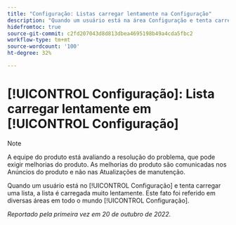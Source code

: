 ```yaml
---
title: "Configuração: Listas carregar lentamente na Configuração"
description: "Quando um usuário está na área Configuração e tenta carregar uma lista, ela é carregada muito lentamente. Isso foi relatado em várias áreas durante a Instalação."
hidefromtoc: true
source-git-commit: c2fd207043d8d813dbea4695198b49a4cda5fbc2
workflow-type: tm+mt
source-wordcount: '100'
ht-degree: 32%

---
```



# [!UICONTROL Configuração]: Lista carregar lentamente em [!UICONTROL Configuração]

>[!NOTE]
>
>A equipe do produto está avaliando a resolução do problema, que pode exigir melhorias do produto. As melhorias do produto são comunicadas nos Anúncios do produto e não nas Atualizações de manutenção.

Quando um usuário está no [!UICONTROL Configuração] e tenta carregar uma lista, a lista é carregada muito lentamente. Este fato foi referido em diversas áreas em todo o mundo [!UICONTROL Configuração].

_Reportado pela primeira vez em 20 de outubro de 2022._

